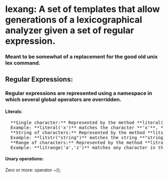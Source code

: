 # lexang: A set of templates that allow generations of a lexicographical analyzer given a set of regular expression.
### Meant to be somewhat of a replacement for the good old unix lex command.

## Regular Expressions:
### Regular expressions are represented using a namespace in which several global operators are overridden.
#### Literals:
<pre>
  **Single character:** Represented by the method **literal(char)**.  
  Example: **literal('x')** matches the character **'x'**, **literal(L'x')** matches the wchar_t **'x'**.  
  **String of characters:** Represented by the method **litstr(char*)**.  
  Example: **litstr("string")** matches the string **"string"**, **litstr(L"string")** matches the wchar_t **"string"**.  
  **Range of characters:** Represented by the method **litrange(char,char)**.  
  Example: **litrange('a','z')** matches any character in the range 'a' to 'z' inclusive. 
</pre>
#### Unary operations:
  Zero or more: operator ~();
